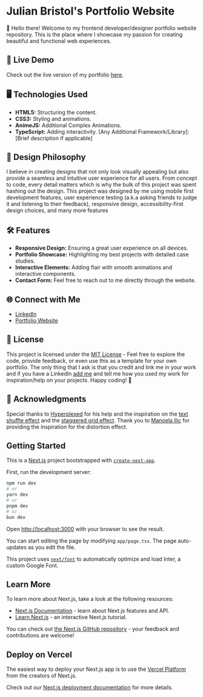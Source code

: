 # Julian Bristol's Portfolio Website
👋 Hello there! Welcome to my frontend developer/designer portfolio website repository. This is the place where I showcase my passion for creating beautiful and functional web experiences.

## 🚀 Live Demo
Check out the live version of my portfolio [here](https://julianb.netlify.app/).

## 🖥️ Technologies Used
- **HTML5:** Structuring the content.
- **CSS3:** Styling and animations.
- **AnimeJS:** Additional Complex Animations.
- **TypeScript:** Adding interactivity.
[Any Additional Framework/Library]: [Brief description if applicable]

## 🎨 Design Philosophy
I believe in creating designs that not only look visually appealing but also provide a seamless and intuitive user experience for all users. From concept to code, every detail matters which is why the bulk of this project was spent hashing out the design. This project was designed by me using mobile first development features, user experience testing (a.k.a asking friends to judge it and listening to their feedback), responsive design, accessibility-first design choices, and many more features

## 🛠️ Features
- **Responsive Design:** Ensuring a great user experience on all devices.
- **Portfolio Showcase:** Highlighting my best projects with detailed case studies.
- **Interactive Elements:** Adding flair with smooth animations and interactive components.
- **Contact Form:** Feel free to reach out to me directly through the website.

## 🌐 Connect with Me
- [LinkedIn](https://www.linkedin.com/in/julianbristol/)
- [Portfolio Website](https://julianbristol.netlify.app/)

## 📝 License
This project is licensed under the [MIT License](https://opensource.org/license/mit/) - Feel free to explore the code, provide feedback, or even use this as a template for your own portfolio. The only thing that I ask is that you credit and link me in your work and if you have a LinkedIn [add me](https://www.linkedin.com/in/julianbristol/) and tell me how you used my work for inspiration/help on your projects. Happy coding! 🚀

## 🙌 Acknowledgments
Special thanks to [Hyperplexed](https://www.youtube.com/@Hyperplexed) for his help and the inspiration on the [text shuffle effect](https://www.youtube.com/watch?v=W5oawMJaXbU&ab_channel=Hyperplexed) and the [staggered grid effect](https://www.youtube.com/watch?v=bAwEj_mSzOs&ab_channel=Hyperplexed).
Thank you to [Manoela Ilic](https://tympanus.net/Development/OnScrollFilter/) for providing the inspiration for the distortion effect.

## Getting Started
This is a [Next.js](https://nextjs.org/) project bootstrapped with [`create-next-app`](https://github.com/vercel/next.js/tree/canary/packages/create-next-app).

First, run the development server:

```bash
npm run dev
# or
yarn dev
# or
pnpm dev
# or
bun dev
```

Open [http://localhost:3000](http://localhost:3000) with your browser to see the result.

You can start editing the page by modifying `app/page.tsx`. The page auto-updates as you edit the file.

This project uses [`next/font`](https://nextjs.org/docs/basic-features/font-optimization) to automatically optimize and load Inter, a custom Google Font.

## Learn More

To learn more about Next.js, take a look at the following resources:

- [Next.js Documentation](https://nextjs.org/docs) - learn about Next.js features and API.
- [Learn Next.js](https://nextjs.org/learn) - an interactive Next.js tutorial.

You can check out [the Next.js GitHub repository](https://github.com/vercel/next.js/) - your feedback and contributions are welcome!

## Deploy on Vercel

The easiest way to deploy your Next.js app is to use the [Vercel Platform](https://vercel.com/new?utm_medium=default-template&filter=next.js&utm_source=create-next-app&utm_campaign=create-next-app-readme) from the creators of Next.js.

Check out our [Next.js deployment documentation](https://nextjs.org/docs/deployment) for more details.
